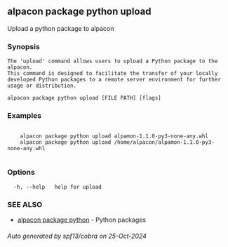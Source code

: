 ## alpacon package python upload

Upload a python package to alpacon

### Synopsis


	The 'upload' command allows users to upload a Python package to the alpacon. 
	This command is designed to facilitate the transfer of your locally developed Python packages to a remote server environment for further usage or distribution.
	

```
alpacon package python upload [FILE PATH] [flags]
```

### Examples

```

	alpacon package python upload alpamon-1.1.0-py3-none-any.whl
	alpacon package python upload /home/alpacon/alpamon-1.1.0-py3-none-any.whl
	
```

### Options

```
  -h, --help   help for upload
```

### SEE ALSO

* [alpacon package python](alpacon_package_python.md)	 - Python packages

###### Auto generated by spf13/cobra on 25-Oct-2024
